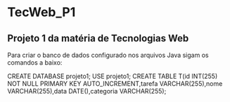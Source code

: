 # TecWeb_P1
## Projeto 1 da matéria de Tecnologias Web

Para criar o banco de dados configurado nos arquivos Java sigam os comandos a baixo:

CREATE DATABASE projeto1;
USE projeto1;
CREATE TABLE T(id INT(255) NOT NULL PRIMARY KEY AUTO_INCREMENT,tarefa VARCHAR(255),nome VARCHAR(255),data DATE(),categoria VARCHAR(255);


